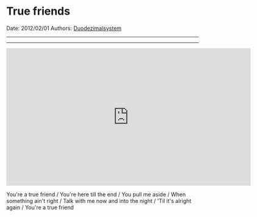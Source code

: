 # True friends

Date: 2012/02/01
Authors: [Duodezimalsystem](http://duodezimal.me)

---
---

<iframe src="http://player.vimeo.com/video/36269673?title=0&amp;byline=0&amp;portrait=0&amp;badge=0&amp;color=c9ff23" width="640" height="360" frameborder="0" webkitAllowFullScreen mozallowfullscreen allowFullScreen></iframe>

You're a true friend / You're here till the end / You pull me aside / When something ain't right / Talk with me now and into the night / 'Til it's alright again / You're a true friend
